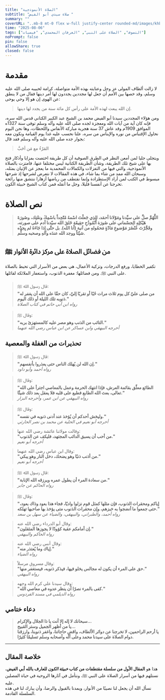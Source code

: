 ```yaml
---
title: "الصلاة الأنموذجية"
subtitle: "صلاة سيدي أبو الفيض "
summary: ""
coverURL: "..mb-8 mt-0 flex w-full justify-center rounded-md/images/khbg.png"
time: "2025-08-06"
tags: ["التصوف", "الصلاة على النبي", "العرفان المحمدي", "فيضيات"]
noPrompt: false
pin: false
allowShare: true
closed: false
---
```


# مقدمة

لا زالت ألطاف المولى عز وجل وعنايته بهذه الأمة متواصلة، كرامة لحبيبه صلى الله عليه وسلم، وقد خصها بين الأمم أن جعل لها مجددين يجددون لها أمر دينها فقال من لا ينطق عن الهوى إن هو إلا وحي يوحى:

> إن الله يبعث لهذه الأمة على رأس كل مائة سنة من يجدد لها دينها.

ومن هؤلاء المجددين سيدنا أبو الفيض محمد بن الشيخ عبد الكبير الكتاني قدس الله سره، فإنه كان آية من آيات الله ومعجزة لجده صلى الله عليه وآله وسلم توفى سنة 1327ه الموافق 1909م وقد عاش 37 سنة هجرية مباركة الأنفاس واللحظات، وها نحن اليوم نحاول الإقتباس من نوره والإيناس من سره، علنا نحسب عليه غدا يوم القيامة ونكون معه بجوار جده صلى الله عليه وآله وسلم فقد قال:

> المَرْءُ مع مَن أحَبَّ

ويتجلى جليا لمن أمعن النظر في الطرق الصوفية أن كل طريقة اختصت بمزايا وأذكار فتح بها على شيخ تلك الطريقة، وشأن الطريقة الكتانية ليس مختلفا عنها، فامتزت بالصلاة الأنموذجية، والتي فيها من التغزلات والكمالات المحمدية ما يعجز عن الإتيان بمثله، وسبحان الله ممد من شاء بما شاء، في هذه المقالات لا نتعرض لشرحها إذ شرحها مبسوط في الكتب لمن أراد الإستظزادة وإنما نقتطف من رياضها أزهارا ننتشق منها رائحة تخرجنا عن أنفسنا قليلا، وجل ما أنقله فمن كتاب الشيخ خبيئة الكون.

# نص الصلاة

> **اللَّهُمَّ صلِّ على سيِّدنا ومَوْلانا أحمَد، الذِي جَعلْتَ اسْمهُ مُتّحِداً باسْمِكَ ونعْتِك، وصُورَةَ هَيْكلِهِ الِجسْماني على صُورَة أُنْمُوذُحِ حقِيقَةِ خَلقَ الله سيّدنا آدم على صورته، وفَجَّرْتَ عُنْصُرَ مَوْضوعِ مَادّةٍ مَحمُولهِ من آنية (أنا الله). بل حتَّى إذا جَاءَهُ لم يِجدْه شيْئاً ووجد الله عندَه وآلهِ وصحبه وسلَّم.**

## من فضائل الصلاة على مركز دائرة الأنوار ﷺ

تكفير الخطايا، ورفع الدرجات، وتزكية الأعمال، هي بعض من الأسرار التي تحيط بالصلاة على النبي ﷺ. ومن فضائلها: مغفرة الذنوب، واستغفار الملائكة لقائلها.

> قال رسول الله ﷺ:  
> **"من صلى عليّ كل يوم ثلاث مرات حُبًا أو تقربًا إليّ، كان حقًا على الله أن يغفر له ذنوبه تلك الليلة أو ذلك اليوم."**  
> _رواه ابن أبي حاتم في كتاب الصلاة_

> وقال ﷺ:  
> **"التائب من الذنب وهو مصر عليه كالمستهزئ بربه."**  
> _أخرجه البيهقي وابن عساكر عن ابن عباس رضي الله عنهما_

## تحذيرات من الغفلة والمعصية

> قال رسول الله ﷺ:  
> **"إن الله لن يُهلك الناس حتى يعذروا بأنفسهم."**  
> _رواه أحمد وأبو داود_

> وقال ﷺ:  
> **"الطائع معلّق بقائمة العرش، فإذا انتهك الحرمة وعمل بالمعاصي اجترأ على الله تعالى، بعث الله الطابع فطبع على قلبه فلا يعقل بعد ذلك شيئًا."**  
> _رواه البيهقي عن ابن عمر، وأخرجه البزار_

> وقال ﷺ:  
> **"وليخش أحدكم أن يُؤخذ عند أدنى ذنوبه في نفسه."**  
> _أخرجه أبو نعيم في الحلية عن محمد بن نصر الحارثي_

> وقالت مولاتنا عائشة رضي الله عنها:  
> **"من أحب أن يسبق الدائب المجتهد، فليكف عن الذنوب."**  
> _أخرجه أبو نعيم_

> وقال ابن عباس رضي الله عنهما:  
> **"من أذنب ذنبًا وهو يضحك، دخل النار وهو يبكي."**  
> _أخرجه أبو نعيم_

> قال رسول الله ﷺ:  
> **"من سعادة المرء أن يطول عمره ويرزقه الله الإنابة."**  
> _رواه الحاكم عن جابر_

> وقال ﷺ:  
> **"إياكم ومحقرات الذنوب، فإن مثلها كمثل قوم نزلوا واديًا، فجاء هذا بعود وذاك بعود، حتى جمعوا ما أنضجوا به خبزهم، وإن محقرات الذنوب متى يؤخذ بها صاحبها تهلكه."**  
> _رواه أحمد، والطبراني، والبيهقي، والضياء عن سهل بن سعد_

> وقال أبو الدرداء رضي الله عنه:  
> **"إن أمامكم عقبة كؤودًا لا يجوزها المثقلون."**  
> _رواه الحاكم والبيهقي_

> وقال أنس رضي الله عنه:  
> **"إياك وما يُعتذر منه."**  
> _رواه الضياء_

> وقال مسروق مرسلاً:  
> **"حق على المرء أن يكون له مجالس يخلو فيها، فيذكر ذنوبه، فيستغفر منها."**  
> _رواه البيهقي_

> وقال سيدنا علي كرم الله وجهه:  
> **"كفى بالمرء نصرًا أن ينظر عدوه في معاصي الله."**  
> _رواه الديلمي في مسند الفردوس_

## دعاء ختامي

> **سبحانك لا إله إلا أنت يا ذا الجلال والإكرام...  
> يا من أظهر الجميل وستر القبيح...  
> يا أرحم الراحمين، لا تخرجنا عن دوائر الألطاف، واقضِ حاجاتنا، واغفر ذنوبنا، وارزقنا دوام الصلاة على سيدنا محمد وعلى آله وأصحابه وسلم تسليمًا كثيرًا.**

---

## خلاصة المقال

هذا هو **المقال الأول من سلسلة مقتطفات من كتاب _خبيئة الكون_ للعارف بالله أبي الفيض**، نستلهم فيها من أسرار الصلاة على النبي ﷺ، ونتأمل في آثارها الروحية في حياة المصلين عليه.  
نسأل الله أن يجعل لنا نصيبًا من الأنوار، ويمدنا بالقبول والرضا، وأن يبارك لنا في هذه السلسلة القادمة.
